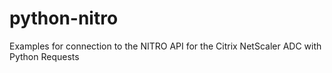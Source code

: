 # python-nitro
Examples for connection to the NITRO API for the Citrix NetScaler ADC with Python Requests
